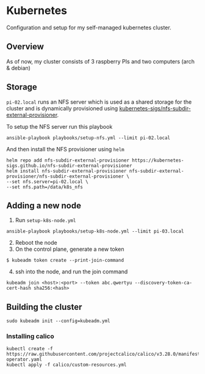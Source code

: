 # Kubernetes
Configuration and setup for my self-managed kubernetes cluster.

## Overview
As of now, my cluster consists of 3 raspberry PIs and two computers (arch & debian)

## Storage

`pi-02.local` runs an NFS server which is used as a shared storage for the cluster and is dynamically provisioned using [kubernetes-sigs/nfs-subdir-external-provisioner](https://github.com/kubernetes-sigs/nfs-subdir-external-provisioner).

To setup the NFS server run this playbook
```
ansible-playbook playbooks/setup-nfs.yml --limit pi-02.local
```
And then install the NFS provisioner using `helm`

```
helm repo add nfs-subdir-external-provisioner https://kubernetes-sigs.github.io/nfs-subdir-external-provisioner
helm install nfs-subdir-external-provisioner nfs-subdir-external-provisioner/nfs-subdir-external-provisioner \
--set nfs.server=pi-02.local \
--set nfs.path=/data/k8s_nfs
```

## Adding a new node
1. Run `setup-k8s-node.yml`
```
ansible-playbook playbooks/setup-k8s-node.yml --limit pi-03.local
```
2. Reboot the node
3. On the control plane, generate a new token
```
$ kubeadm token create --print-join-command
```
4. ssh into the node, and run the join command
```
kubeadm join <host>:<port> --token abc.qwertyu --discovery-token-ca-cert-hash sha256:<hash>
```


## Building the cluster
```
sudo kubeadm init --config=kubeadm.yml
```

### Installing calico
```
kubectl create -f https://raw.githubusercontent.com/projectcalico/calico/v3.28.0/manifests/tigera-operator.yaml
kubectl apply -f calico/custom-resources.yml
```
